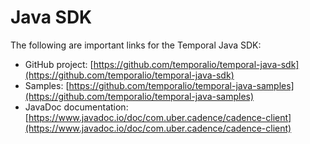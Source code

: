 # Java SDK

The following are important links for the Temporal Java SDK:

- GitHub project: [https://github.com/temporalio/temporal-java-sdk](https://github.com/temporalio/temporal-java-sdk)
- Samples: [https://github.com/temporalio/temporal-java-samples](https://github.com/temporalio/temporal-java-samples)
- JavaDoc documentation: [https://www.javadoc.io/doc/com.uber.cadence/cadence-client](https://www.javadoc.io/doc/com.uber.cadence/cadence-client)
